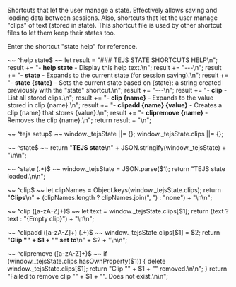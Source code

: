 Shortcuts that let the user manage a state.  Effectively allows saving and loading data between sessions.
Also, shortcuts that let the user manage "clips" of text (stored in state).
This shortcut file is used by other shortcut files to let them keep their states too.

Enter the shortcut "state help" for reference.

~~
^help state$
~~
let result = "### TEJS STATE SHORTCUTS HELP\n";
result += "- __help state__ - Display this help text.\n";
result += "---\n";
result += "- __state__ - Expands to the current state (for session saving).\n";
result += "- __state {state}__ - Sets the current state based on {state}: a string created previously with the \"state\" shortcut.\n";
result += "---\n";
result += "- __clip__ - List all stored clips.\n";
result += "- __clip {name}__ - Expands to the value stored in clip {name}.\n";
result += "- __clipadd {name} {value}__ - Creates a clip {name} that stores {value}.\n";
result += "- __clipremove {name}__ - Removes the clip {name}.\n";
return result + "\n";

~~
^tejs setup$
~~
window._tejsState ||= {};
window._tejsState.clips ||= {};

~~
^state$
~~
return "__TEJS state__\n" + JSON.stringify(window._tejsState) + "\n\n";

~~
^state (.*)$
~~
window._tejsState = JSON.parse($1);
return "TEJS state loaded.\n\n";

~~
^clip$
~~
let clipNames = Object.keys(window._tejsState.clips);
return "__Clips__\n" + (clipNames.length ? clipNames.join(", ") : "none") + "\n\n";

~~
^clip ([a-zA-Z]+)$
~~
let text = window._tejsState.clips[$1];
return (text ? text : "{Empty clip}") + "\n\n";

~~
^clipadd ([a-zA-Z]+) (.+)$
~~
window._tejsState.clips[$1] = $2;
return "__Clip \"" + $1 + "\" set to__\n" + $2 + "\n\n";

~~
^clipremove ([a-zA-Z]+)$
~~
if (window._tejsState.clips.hasOwnProperty($1))
{
	delete window._tejsState.clips[$1];
	return "Clip \"" + $1 + "\" removed.\n\n";
}
return "Failed to remove clip \"" + $1 + "\".  Does not exist.\n\n";
